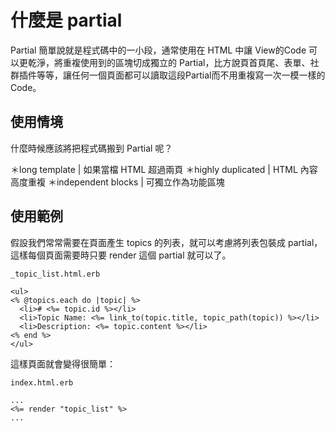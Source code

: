 # 什麼是 partial

Partial 簡單說就是程式碼中的一小段，通常使用在 HTML 中讓 View的Code 可以更乾淨，將重複使用到的區塊切成獨立的 Partial，比方說頁首頁尾、表單、社群插件等等，讓任何一個頁面都可以讀取這段Partial而不用重複寫一次一模一樣的Code。

## 使用情境

什麼時候應該將把程式碼搬到 Partial 呢？

＊long template | 如果當檔 HTML 超過兩頁
＊highly duplicated | HTML 內容高度重複
＊independent blocks | 可獨立作為功能區塊

## 使用範例

假設我們常常需要在頁面產生 topics 的列表，就可以考慮將列表包裝成 partial，這樣每個頁面需要時只要 render 這個 partial 就可以了。

`_topic_list.html.erb`

```erb
<ul>
<% @topics.each do |topic| %>
  <li># <%= topic.id %></li>
  <li>Topic Name: <%= link_to(topic.title, topic_path(topic)) %></li>
  <li>Description: <%= topic.content %></li>
<% end %>
</ul>
```

這樣頁面就會變得很簡單：

`index.html.erb`

```erb
...
<%= render "topic_list" %>
...
```
